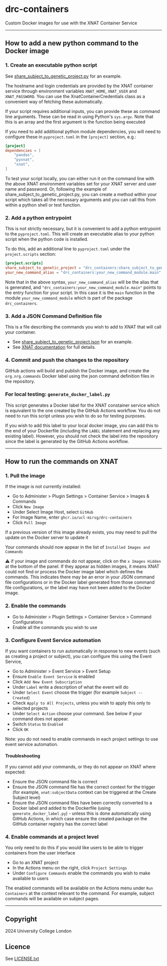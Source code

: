 # drc-containers

Custom Docker images for use with the XNAT Container Service

---

## How to add a new python command to the Docker image

### 1. Create an executable python script

See
[share_subject_to_genetic_project.py](src/drc_containers/share_subject_to_genetic_project.py)
for an example.

The hostname and login credentials are provided by the XNAT container service
through environment variables `XNAT_HOME`, `XNAT_USER` and `XNAT_PASSWORD`. You
can use the XnatContainerCredentials class as a convenient way of fetching these
automatically.

If your script requires additional inputs, you can provide these as command line
arguments. These can be read in using Python's `sys.argv`. Note that this is an
array and the first argument is the function being executed

If you need to add additional python module dependencies, you will need to
configure these in `pyproject.toml` in the `[project]` section, e.g.:

```toml
[project]
dependencies = [
    "pandas",
    "pyxnat",
    "xnat",
]
```

To test your script locally, you can either run it on the command line with the
above XNAT environment variables set for your XNAT server and user name and
password. Or, following the example of share_subject_to_genetic_project.py, you
can create a method within your script which takes all the necessary arguments
and you can call this from within a python shell or test function.

### 2. Add a python entrypoint

This is not strictly necessary, but it is convenient to add a python entrypoint
to the `pyproject.toml`. This will create an executable alias to your python
script when the python code is installed.

To do this, add an additional line to `pyproject.toml` under the
`project.scripts` section:

```toml
[project.scripts]
share_subject_to_genetic_project = "drc_containers:share_subject_to_genetic_project.main"
your_new_command_alias = "drc_containers:your_new_command_module.main"
```

Note that in the above syntax, `your_new_command_alias` will be the alias that
is generated, and `"drc_containers:your_new_command_module.main"` points to the
entry function for your script. In this case it is the `main` function in the
module `your_new_command_module` which is part of the package `drc_containers`.

### 3. Add a JSON Command Definition file

This is a file describing the commands you wish to add to XNAT that will call
your container.

- See
  [share_subject_to_genetic_project.json](share_subject_to_genetic_project.json)
  for an example.
- See
  [XNAT documentation](https://wiki.xnat.org/container-service/json-command-definition)
  for full details.

### 4. Commit and push the changes to the repository

GitHub actions will build and publish the Docker image, and create the
`org.nrg.commands` Docker label using the json command definition files in the
repository.

### For local testing: `generate_docker_label.py`

This script generates a Docker label for the XNAT constainer service which is
equivalent to the one created by the GitHub Actions workflow. You do not need to
run this script unless you wish to do so for testing purposes.

If you wish to add this label to your local docker image, you can add this to
the end of your Dockerfile (including the `LABEL` statement and replacing any
existing label). However, you should not check the label into the repository
since the label is generated by the GitHub Actions workflow.

---

## How to run the commands on XNAT

### 1. Pull the image

If the image is not currently installed:

- Go to Administer > Plugin Settings > Container Service > Images & Commands
- Click `New Image`
- Under Select Image Host, select `GitHub`
- For Image Name, enter `ghcr.io/ucl-mirsg/drc-containers`
- Click `Pull Image`

If a previous version of this image already exists, you may need to pull the
update on the Docker server to update it

Your commands should now appear in the list of `Installed Images and Commands`

:warning: if your image and commands do not appear, click on the
`x Images Hidden` at the bottom of the panel. If they appear as hidden images,
it means XNAT could not find or process the Docker image label which defines the
commands. This indicates there may be an error in your JSON command file
configurations or in the Docker label generated from those command file
configurations, or the label may have not been added to the Docker image.

### 2. Enable the commands

- Go to Administer > Plugin Settings > Container Service > Command
  Configurations
- Enable all the commands you wish to use

### 3. Configure Event Service automation

If you want containers to run automatically in response to new events (such as
creating a project or subject), you can configure this using the Event Service,

- Go to Administer > Event Service > Event Setup
- Ensure `Enable Event Service` is enabled
- Click `Add New Event Subscription`
- Under `Label` write a description of what the event will do
- Under `Select Event` choose the trigger (for example `Subject -- Created`)
- Check `Apply to All Projects`, unless you wish to apply this only to selected
  projects
- Under `Select Action` choose your command. See below if your command does not
  appear.
- Switch `Status` to `Enabled`
- Click `OK`

Note: you do not need to enable commands in each project settings to use event
service automation.

#### Troubleshooting

If you cannot add your commands, or they do not appear on XNAT where expected:

- Ensure the JSON command file is correct
- Ensure the JSON command file has the correct context for the trigger (for
  example, `xnat:subjectData` context can be triggered at the Create Subject
  level)
- Ensure the JSON command files have been correctly converted to a Docker label
  and added to the Dockerfile (using `generate_docker_label.py`) - unless this
  is done automatically using GitHub Actions, in which case ensure the created
  package on the GitHub container registry has the correct label

### 4. Enable commands at a project level

You only need to do this if you would like users to be able to trigger
containers from the user interface

- Go to an XNAT project
- In the Actions menu on the right, click `Project Settings`
- Under `Configure Commands` enable the commands you wish to make available to
  users

The enabled commands will be available on the Actions menu under
`Run Containers` at the context relevant to the command. For example, subject
commands will be available on subject pages.

---

## Copyright

2024 University College London

## Licence

See [LICENSE.txt](./LICENSE.txt)
